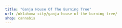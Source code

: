 ```yaml
---
title: "Ganja House Of The Burning Tree"
url: /oklahoma-city/ganja-house-of-the-burning-tree/
shop: cannabis
---
```

